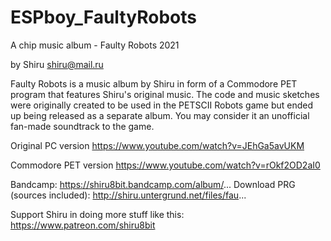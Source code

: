 # ESPboy_FaultyRobots
A chip music album - Faulty Robots 2021 

by Shiru 
shiru@mail.ru

Faulty Robots is a music album by Shiru in form of a Commodore PET program that features Shiru's original music. The code and music sketches were originally created to be used in the PETSCII Robots game but ended up being released as a separate album. You may consider it an unofficial fan-made soundtrack to the game.

Original PC version
https://www.youtube.com/watch?v=JEhGa5avUKM

Commodore PET version
https://www.youtube.com/watch?v=rOkf2OD2aI0

Bandcamp: https://shiru8bit.bandcamp.com/album/...
Download PRG (sources included): http://shiru.untergrund.net/files/fau...

Support Shiru in doing more stuff like this: https://www.patreon.com/shiru8bit
